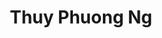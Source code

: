 ---
layout: album_gallery
resource: instagram
title: "Thuy Phuong Ng"
description: "Instagram albums of Thuy Phuong Ng</br>. Username: imphuon.g"
active: gallery
images:
- image_path: /imphuon.g/-1/20230301_184148_333466255_209784844929959_870494974932525911_n.jpg
  gallery-folder: /gallery/imphuon.g/-1/
  gallery-name: -1
  gallery-date: April 2025
- image_path: /imphuon.g/0/20250107_181501_472813631_1274185280573896_156395811035224104_n.jpg
  gallery-folder: /gallery/imphuon.g/0/
  gallery-name: 0
  gallery-date: April 2025
- image_path: /imphuon.g/1/20250318_170233_481407980_18387534592104936_2486984683961682802_n2.jpg
  gallery-folder: /gallery/imphuon.g/1/
  gallery-name: 1
  gallery-date: April 2025
- image_path: /imphuon.g/2/3.jpg
  gallery-folder: /gallery/imphuon.g/2/
  gallery-name: 2
  gallery-date: April 2025
- image_path: /imphuon.g/3/20240626_175300_448264147_482126340975555_1995857251791137941_n.jpg
  gallery-folder: /gallery/imphuon.g/3/
  gallery-name: 3
  gallery-date: April 2025
- image_path: /imphuon.g/4/20230902_165552_372754257_1095447574762701_8382264247576317612_n.jpg
  gallery-folder: /gallery/imphuon.g/4/
  gallery-name: 4
  gallery-date: April 2025
- image_path: /imphuon.g/5/20240511_182823_436278243_1218779322670137_5254373599393909579_n.jpg
  gallery-folder: /gallery/imphuon.g/5/
  gallery-name: 5
  gallery-date: April 2025
- image_path: /imphuon.g/6/20240109_005357_417789683_181398965035871_110701509720507455_n.jpg
  gallery-folder: /gallery/imphuon.g/6/
  gallery-name: 6
  gallery-date: April 2025
---
